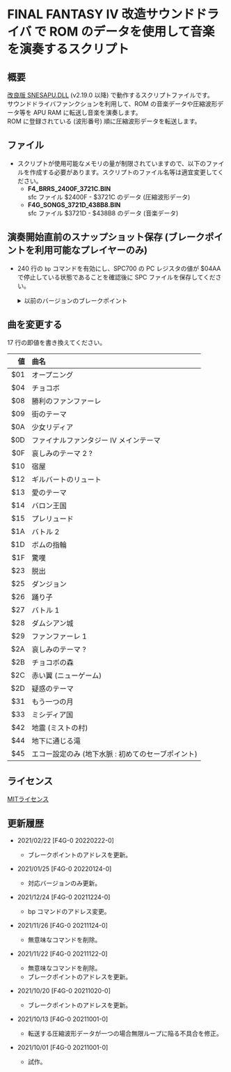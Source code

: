 # FINAL FANTASY IV 改造サウンドドライバ で ROM のデータを使用して音楽を演奏するスクリプト

## 概要
[改良版 SNESAPU.DLL](https://github.com/dgrfactory/spcplay) (v2.19.0 以降) で動作するスクリプトファイルです。  
サウンドドライバファンクションを利用して、ROM の音楽データや圧縮波形データ等を APU RAM に転送し音楽を演奏します。  
ROM に登録されている (波形番号) 順に圧縮波形データを転送します。

## ファイル
- スクリプトが使用可能なメモリの量が制限されていますので、以下のファイルを作成する必要があります。スクリプトのファイル名等は適宜変更してください。
  - **F4_BRRS_2400F_3721C.BIN**  
sfc ファイル $2400F - $3721C のデータ (圧縮波形データ)
  - **F4G_SONGS_3721D_438B8.BIN**  
sfc ファイル $3721D - $438B8 のデータ (音楽データ)

## 演奏開始直前のスナップショット保存 (ブレークポイントを利用可能なプレイヤーのみ)
- 240 行の `bp` コマンドを有効にし、SPC700 の PC レジスタの値が $04AA で停止している状態であることを確認後に SPC ファイルを保存してください。
  <details>
  <summary>以前のバージョンのブレークポイント</summary>

  |バージョン|ブレークポイント|
  |:----:|:----:|
  |20211122-0|$0544|
  |20211124-0|$0544|
  |20211224-0|$05AE|
  |20220124-0|$05AE|
  </details>

## 曲を変更する
17 行の即値を書き換えてください。

  |値|曲名|
  |--:|:--|
  |$01|オープニング|
  |$04|チョコボ|
  |$08|勝利のファンファーレ|
  |$09|街のテーマ|
  |$0A|少女リディア|
  |$0D|ファイナルファンタジー IV メインテーマ|
  |$0F|哀しみのテーマ 2 ?|
  |$10|宿屋|
  |$12|ギルバートのリュート|
  |$13|愛のテーマ|
  |$14|バロン王国|
  |$15|プレリュード|
  |$1A|バトル 2|
  |$1D|ボムの指輪|
  |$1F|驚嘆|
  |$23|脱出|
  |$25|ダンジョン|
  |$26|踊り子|
  |$27|バトル 1|
  |$28|ダムシアン城|
  |$29|ファンファーレ 1|
  |$2A|哀しみのテーマ ?|
  |$2B|チョコボの森|
  |$2C|赤い翼 (ニューゲーム)|
  |$2D|疑惑のテーマ|
  |$31|もう一つの月|
  |$33|ミシディア国|
  |$42|地震 (ミストの村)|
  |$44|地下に通じる滝|
  |$45|エコー設定のみ (地下水脈 : 初めてのセーブポイント)|

## ライセンス
[MITライセンス](https://opensource.org/licenses/mit-license.php)

## 更新履歴
- 2021/02/22 [F4G-0 20220222-0]
  - ブレークポイントのアドレスを更新。

- 2021/01/25 [F4G-0 20220124-0]
  - 対応バージョンのみ更新。

- 2021/12/24 [F4G-0 20211224-0]
  - bp コマンドのアドレス変更。

- 2021/11/26 [F4G-0 20211124-0]
  - 無意味なコマンドを削除。

- 2021/11/22 [F4G-0 20211122-0]
  - 無意味なコマンドを削除。
  - ブレークポイントのアドレスを更新。

- 2021/10/20 [F4G-0 20211020-0]
  - ブレークポイントのアドレスを更新。

- 2021/10/13 [F4G-0 20211001-0]
  - 転送する圧縮波形データが一つの場合無限ループに陥る不具合を修正。

- 2021/10/01 [F4G-0 20211001-0]
  - 試作。

